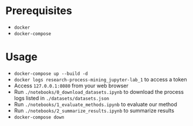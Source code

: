 # Prerequisites

- `docker`
- `docker-compose`

# Usage

- `docker-compose up --build -d`
- `docker logs research-process-mining_jupyter-lab_1` to access a token
- Access `127.0.0.1:8080` from your web browser
- Run `./notebooks/0_download_datasets.ipynb` to download the process logs listed in `./datasets/datasets.json`
- Run `./notebooks/1_evaluate_methods.ipynb` to evaluate our method
- Run `./notebooks/2_summarize_results.ipynb` to summarize results
- `docker-compose down`
